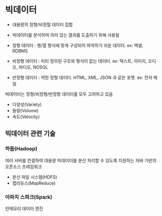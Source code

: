 # 빅데이터

* 대용량의 정형/비정혈 데이터 집합
* 빅데이터를 분석하여 의미 있는 결과를 도출하기 위해 사용됨

* 정형 데이터 : 행/열 형식에 맞게 구성되어 파악하기 쉬운 데이터. ex: 엑셀, RDBMS
* 비정형 데이터 : 미리 정의된 구조와 형식이 없는 데이터. ex: 텍스트, 이미지, 오디오, 비디오, NOSQL
* 반정형 데이터 : 약한 정형 데이터. HTML, XML, JSON 과 같은 포멧. ex: 전자 메일

빅데이터는 정형/비정형/반정형 데이터를 모두 고려하고 있음

* 다양성(Variety)
* 용량(Volume)
* 속도(Velocity)

## 빅데이터 관련 기술

### 하둡(Hadoop)

여러 서버를 연결하여 대용량 빅데이터를 분산 처리할 수 있도록 지원하는 자바 기반의 오픈소스 프레임워크

* 분산 파일 시스템(HDFS)
* 맵리듀스(MapReduce)

### 아파치 스파크(Spark)

인메모리 데이터 엔진


